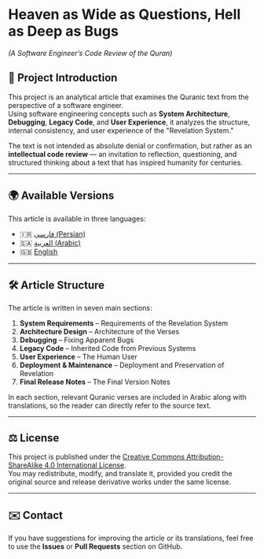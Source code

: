 # Heaven as Wide as Questions, Hell as Deep as Bugs  
*(A Software Engineer’s Code Review of the Quran)*

## 📜 Project Introduction
This project is an analytical article that examines the Quranic text from the perspective of a software engineer.  
Using software engineering concepts such as **System Architecture**, **Debugging**, **Legacy Code**, and **User Experience**, it analyzes the structure, internal consistency, and user experience of the "Revelation System."

The text is not intended as absolute denial or confirmation, but rather as an **intellectual code review** — an invitation to reflection, questioning, and structured thinking about a text that has inspired humanity for centuries.

---

## 🌍 Available Versions
This article is available in three languages:

- 🇮🇷 [فارسی (Persian)](./fa/README.md)  
- 🇸🇦 [العربية (Arabic)](./ar/README.md)  
- 🇬🇧 [English](./en/README.md)  

---

## 🛠 Article Structure
The article is written in seven main sections:

1. **System Requirements** – Requirements of the Revelation System  
2. **Architecture Design** – Architecture of the Verses  
3. **Debugging** – Fixing Apparent Bugs  
4. **Legacy Code** – Inherited Code from Previous Systems  
5. **User Experience** – The Human User  
6. **Deployment & Maintenance** – Deployment and Preservation of Revelation  
7. **Final Release Notes** – The Final Version Notes  

In each section, relevant Quranic verses are included in Arabic along with translations, so the reader can directly refer to the source text.

---

## ⚖️ License
This project is published under the [Creative Commons Attribution-ShareAlike 4.0 International License](https://creativecommons.org/licenses/by-sa/4.0/).  
You may redistribute, modify, and translate it, provided you credit the original source and release derivative works under the same license.

---

## ✉️ Contact
If you have suggestions for improving the article or its translations, feel free to use the **Issues** or **Pull Requests** section on GitHub.
